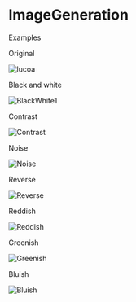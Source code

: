 # ImageGeneration


Examples

Original

![lucoa](https://user-images.githubusercontent.com/70775008/232518178-98c464e1-dd73-44ac-b349-6bc5b42dd963.png)


Black and white

![BlackWhite1](https://user-images.githubusercontent.com/70775008/232518258-ae5d2720-4d6a-48d4-9727-8bd3ab5927dc.jpg)


Contrast

![Contrast](https://user-images.githubusercontent.com/70775008/232518293-055e9f62-8d06-4b64-b34b-2f2acf049ac8.jpg)


Noise

![Noise](https://user-images.githubusercontent.com/70775008/232518331-826c6b30-14c0-434a-88b1-5d590b1b5503.jpg)


Reverse

![Reverse](https://user-images.githubusercontent.com/70775008/232518371-f6ec9b26-c92a-498d-b917-070e0573b965.jpg)


Reddish

![Reddish](https://user-images.githubusercontent.com/70775008/232518404-ebe62f14-851f-4f18-8323-cef83edab9dd.jpg)


Greenish

![Greenish](https://user-images.githubusercontent.com/70775008/232518449-756474d9-d22c-400b-b96e-439ece498447.jpg)


Bluish

![Bluish](https://user-images.githubusercontent.com/70775008/232518478-6cd8f47e-0e76-4195-9b4f-e5a071427609.jpg)

